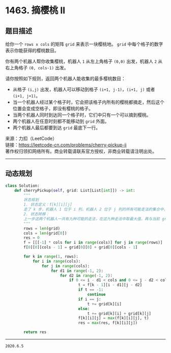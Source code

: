 # 1463. 摘樱桃 II

## 题目描述

给你一个 `rows x cols` 的矩阵 `grid` 来表示一块樱桃地。 `grid` 中每个格子的数字表示你能获得的樱桃数目。

你有两个机器人帮你收集樱桃，机器人 `1` 从左上角格子 `(0,0)` 出发，机器人 `2` 从右上角格子 `(0, cols-1)` 出发。

请你按照如下规则，返回两个机器人能收集的最多樱桃数目：

- 从格子 `(i,j)` 出发，机器人可以移动到格子 `(i+1, j-1)`，`(i+1, j)` 或者 `(i+1, j+1)`。
- 当一个机器人经过某个格子时，它会把该格子内所有的樱桃都摘走，然后这个位置会变成空格子，即没有樱桃的格子。
- 当两个机器人同时到达同一个格子时，它们中只有一个可以摘到樱桃。
- 两个机器人在任意时刻都不能移动到 `grid` 外面。
- 两个机器人最后都要到达 `grid` 最底下一行。

来源：力扣（LeetCode）  
链接：<https://leetcode-cn.com/problems/cherry-pickup-ii>  
著作权归领扣网络所有。商业转载请联系官方授权，非商业转载请注明出处。

---

## 动态规划

```python
class Solution:
    def cherryPickup(self, grid: List[List[int]]) -> int:
        """
        状态规划
        1. 状态定义：f[k][i][j]
        走了 k 步，机器人 1 位于 i 列，机器人 2 位于 j 列的所有可能走法的集合中，能摘到的最大樱桃数目。
        2. 状态转移：
        上一步这两个机器人一共有九种可能的走法，在这九种走法中取最大值，再与当前 grid 值相加（注意判断两个机器人是否相遇）。
        """
        rows = len(grid)
        cols = len(grid[0])
        res = 0
        f = [[[-1] * cols for i in range(cols)] for j in range(rows)]
        f[0][0][cols - 1] = grid[0][0] + grid[0][cols - 1]

        for k in range(1, rows):
            for i in range(cols):
                for j in range(cols):
                    for d1 in range(-1, 2):
                        for d2 in range(-1, 2):
                            if 0 <= i - d1 < cols and 0 <= j - d2 < cols:
                                t = f[k - 1][i - d1][j - d2]
                                if t == -1:
                                    continue
                                if i == j:
                                    t += grid[k][i]
                                else:
                                    t += grid[k][i] + grid[k][j]
                                f[k][i][j] = max(f[k][i][j], t)
                                res = max(res, f[k][i][j])

        return res

```

---

`2020.6.5`
